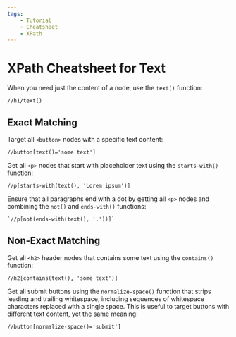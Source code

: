 ```yaml
---
tags:
    - Tutorial
    - Cheatsheet
    - XPath
---
```


# XPath Cheatsheet for Text
When you need just the content of a node, use the `text()` function:

```text title=""
//h1/text()
```

## Exact Matching
Target all `<button>` nodes with a specific text content:

```text title=""
//button[text()='some text']
```

Get all `<p>` nodes that start with placeholder text using the `starts-with()` function:

```text title=""
//p[starts-with(text(), 'Lorem ipsum')]
```

Ensure that all paragraphs end with a dot by getting all `<p>` nodes and combining the `not()` and `ends-with()` functions:

```text title=""
`//p[not(ends-with(text(), '.'))]`
```

## Non-Exact Matching
Get all `<h2>` header nodes that contains some text using the `contains()` function:

```text title=""
//h2[contains(text(), 'some text')]
```

Get all submit buttons using the `normalize-space()` function that strips leading and trailing whitespace, including sequences of whitespace characters replaced with a single space. This is useful to target buttons with different text content, yet the same meaning:

```text title=""
//button[normalize-space()='submit']
```
